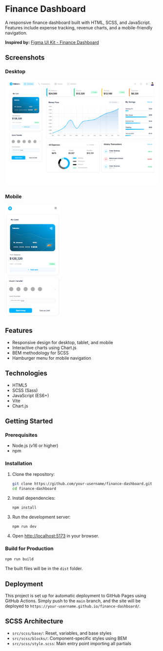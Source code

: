 # Finance Dashboard

A responsive finance dashboard built with HTML, SCSS, and JavaScript. Features include expense tracking, revenue charts, and a mobile-friendly navigation.

**Inspired by:** [Figma UI Kit - Finance Dashboard](https://www.figma.com/design/Cps3N3zaySo9Cz9pSFnCMT/Figma-UI-kit---Finance-Dashboard--Community---Community-?node-id=6401-380&p=f&t=emt43vJuk2flbQr9-0)

## Screenshots

### Desktop
![Desktop View](screenshots/desktop.png)

### Mobile
![Mobile View](screenshots/mobile.png)

## Features

- Responsive design for desktop, tablet, and mobile
- Interactive charts using Chart.js
- BEM methodology for SCSS
- Hamburger menu for mobile navigation

## Technologies

- HTML5
- SCSS (Sass)
- JavaScript (ES6+)
- Vite
- Chart.js

## Getting Started

### Prerequisites

- Node.js (v16 or higher)
- npm

### Installation

1. Clone the repository:
   ```bash
   git clone https://github.com/your-username/finance-dashboard.git
   cd finance-dashboard
   ```

2. Install dependencies:
   ```bash
   npm install
   ```

3. Run the development server:
   ```bash
   npm run dev
   ```

4. Open [http://localhost:5173](http://localhost:5173) in your browser.

### Build for Production

```bash
npm run build
```

The built files will be in the `dist` folder.

## Deployment

This project is set up for automatic deployment to GitHub Pages using GitHub Actions. Simply push to the `main` branch, and the site will be deployed to `https://your-username.github.io/finance-dashboard/`.

## SCSS Architecture

- `src/scss/base/`: Reset, variables, and base styles
- `src/scss/blocks/`: Component-specific styles using BEM
- `src/scss/style.scss`: Main entry point importing all partials
